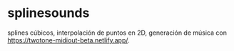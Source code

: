 # splinesounds
splines cúbicos, interpolación de puntos en 2D, generación de música con https://twotone-midiout-beta.netlify.app/.
